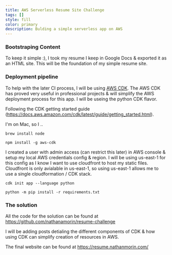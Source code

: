 ```yaml
---
title: AWS Serverless Resume Site Challenge
tags: []
style: fill
color: primary
description: Bulding a simple serverless app on AWS
---
```




### Bootstraping Content

To keep it simple :), I took my resume I keep in Google Docs & exported it as an HTML site.  This will be the foundation of my simple resume site.

### Deployment pipeline

To help with the later CI process, I will be using [AWS CDK](https://docs.aws.amazon.com/cdk/latest/guide/getting_started.html).  The AWS CDK has proved very useful in professional projects & will simplify the AWS deployment process for this app.  I will be useing the python CDK flavor.

Following the CDK getting started guide (https://docs.aws.amazon.com/cdk/latest/guide/getting_started.html).

I'm on Mac, so I ..

```brew install node```

```npm install -g aws-cdk```

I created a user with admin access (can restrict this later) in AWS console & setup my local AWS credentials config & region.  I will be using us-east-1 for this config as I know I want to use cloudfront to host my static files.  Cloudfront is only avialable in us-east-1, so using us-east-1 allows me to use a single cloudformation / CDK stack.

```cdk init app --language python```

```python -m pip install -r requirements.txt```

### The solution

All the code for the solution can be found at https://github.com/nathanamorin/resume-challenge

I will be adding posts detialing the different components of CDK & how using CDK can simplify creation of resources in AWS.

The final website can be found at https://resume.nathanmorin.com/